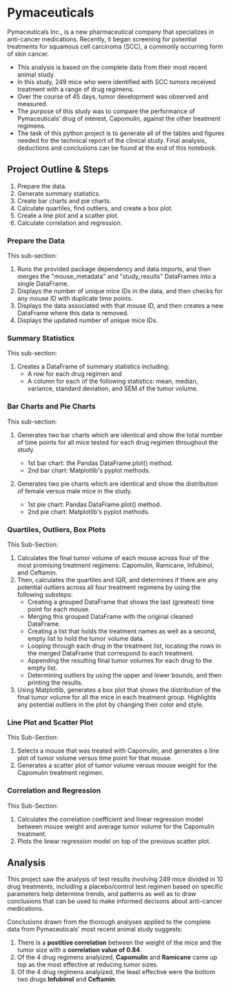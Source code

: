 # Pymaceuticals
 
Pymaceuticals Inc., is a new pharmaceutical company that specializes in anti-cancer medications. Recently, it began screening for potential treatments for squamous cell carcinoma (SCC), a commonly occurring form of skin cancer.

- This analysis is based on the complete data from their most recent animal study. 
- In this study, 249 mice who were identified with SCC tumors received treatment with a range of drug regimens.
- Over the course of 45 days, tumor development was observed and measured. 
- The purpose of this study was to compare the performance of Pymaceuticals’ drug of interest, Capomulin, against the other treatment regimens.
- The task of this python project is to generate  all of the tables and figures needed for the technical report of the clinical study. 
Final analysis, deductions and conclusions can be found at the end of this notebook.

## Project Outline & Steps
1. Prepare the data.
2. Generate summary statistics.
3. Create bar charts and pie charts.
4. Calculate quartiles, find outliers, and create a box plot.
5. Create a line plot and a scatter plot.
6. Calculate correlation and regression.

### Prepare the Data
This sub-section:
1. Runs the provided package dependency and data imports, and then merges the "mouse_metadata" and "study_results" DataFrames into a single DataFrame.
2. Displays the number of unique mice IDs in the data, and then checks for any mouse ID with duplicate time points. 
3. Displays the data associated with that mouse ID, and then creates a new DataFrame where this data is removed.
4. Displays the updated number of unique mice IDs.

### Summary Statistics
This sub-section:
1. Creates a DataFrame of summary statistics including:
   - A row for each drug regimen and
   - A column for each of the following statistics: mean, median, variance, standard deviation, and SEM of the tumor volume.
   
### Bar Charts and Pie Charts
This sub-section:
1. Generates two bar charts which are identical and show the total number of time points for all mice tested for each drug regimen throughout the study.
    - 1st bar chart: the Pandas DataFrame.plot() method.
    - 2nd bar chart: Matplotlib's pyplot methods.

2. Generates two pie charts which are identical and show the distribution of female versus male mice in the study.
    - 1st pie chart: Pandas DataFrame.plot() method.
    - 2nd pie chart: Matplotlib's pyplot methods.

### Quartiles, Outliers, Box Plots
This Sub-Section:
1. Calculates the final tumor volume of each mouse across four of the most promising treatment regimens: Capomulin, Ramicane, Infubinol, and Ceftamin. 
2. Then, calculates the quartiles and IQR, and determines if there are any potential outliers across all four treatment regimens by using the following substeps:
    - Creating a grouped DataFrame that shows the last (greatest) time point for each mouse. 
    - Merging this grouped DataFrame with the original cleaned DataFrame.
    - Creating a list that holds the treatment names as well as a second, empty list to hold the tumor volume data.
    - Looping through each drug in the treatment list, locating the rows in the merged DataFrame that correspond to each treatment. 
    - Appending the resulting final tumor volumes for each drug to the empty list.
    - Determining outliers by using the upper and lower bounds, and then printing the results.
3. Using Matplotlib, generates a box plot that shows the distribution of the final tumor volume for all the mice in each treatment group. Highlights any potential outliers in the plot by changing their color and style.

### Line Plot and Scatter Plot
This Sub-Section:
1. Selects a mouse that was treated with Capomulin, and generates a line plot of tumor volume versus time point for that mouse.
2. Generates a scatter plot of tumor volume versus mouse weight for the Capomulin treatment regimen.

### Correlation and Regression
This Sub-Section:
1. Calculates the correlation coefficient and linear regression model between mouse weight and average tumor volume for the Capomulin treatment.
2. Plots the linear regression model on top of the previous scatter plot.

## Analysis
This project saw the analysis of test results involving 249 mice divided in 10 drug treatments, including a placebo/control test regimen based on specific parameters help determine trends, and patterns as well as to draw conclusions that can be used to make informed decisons about anti-cancer medications. 

Conclusions drawn from the thorough analyses applied to the complete data from Pymaceuticals' most recent animal study suggests:

1. There is a **postitive correlation** between the weight of the mice and the tumor size with a **correlation value of 0.84**.
2. Of the 4 drug regimens analyized, **Capomulin** and **Ramicane** came up top as the most effective at reducing tumor sizes. 
3. Of the 4 drug regimens analyized, the least effective were the bottom two drugs **Infubinol** and **Ceftamin**.
